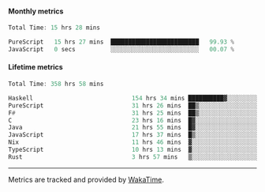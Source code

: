 #### Monthly metrics
<!--START_SECTION:wakamonthly-->

```asm
Total Time: 15 hrs 28 mins

PureScript   15 hrs 27 mins  █████████████████████████   99.93 %
JavaScript   0 secs          ░░░░░░░░░░░░░░░░░░░░░░░░░   00.07 %
```

<!--END_SECTION:wakamonthly-->
#### Lifetime metrics
<!--START_SECTION:wakalifetime-->

```asm
Total Time: 358 hrs 58 mins

Haskell                            154 hrs 34 mins ██████████▓░░░░░░░░░░░░░░   42.92 %
PureScript                         31 hrs 26 mins  ██▒░░░░░░░░░░░░░░░░░░░░░░   08.73 %
F#                                 31 hrs 25 mins  ██▒░░░░░░░░░░░░░░░░░░░░░░   08.73 %
C                                  23 hrs 16 mins  █▓░░░░░░░░░░░░░░░░░░░░░░░   06.46 %
Java                               21 hrs 55 mins  █▓░░░░░░░░░░░░░░░░░░░░░░░   06.09 %
JavaScript                         17 hrs 37 mins  █▒░░░░░░░░░░░░░░░░░░░░░░░   04.90 %
Nix                                11 hrs 46 mins  ▓░░░░░░░░░░░░░░░░░░░░░░░░   03.27 %
TypeScript                         10 hrs 13 mins  ▓░░░░░░░░░░░░░░░░░░░░░░░░   02.84 %
Rust                               3 hrs 57 mins   ▒░░░░░░░░░░░░░░░░░░░░░░░░   01.10 %
```

<!--END_SECTION:wakalifetime-->

---

Metrics are tracked and provided by [WakaTime](https://github.com/athul/waka-readme).
